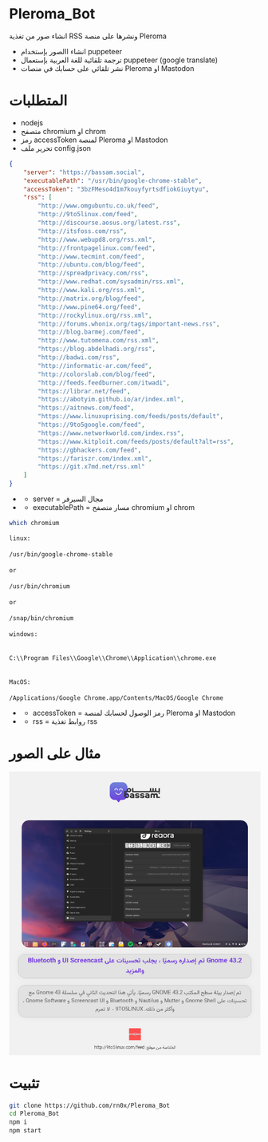 # Pleroma_Bot

انشاء صور من تغذية RSS ونشرها على منصة Pleroma


- انشاء االصور بإستخدام puppeteer 
- ترجمة تلقائية للغة العربية بإستعمال puppeteer (google translate)
- نشر تلقائي على حسابك في منصات Pleroma او Mastodon

# المتطلبات

- nodejs 
- متصفح chromium او chrom 
- رمز accessToken لمنصة Pleroma او Mastodon
- تحرير ملف config.json 


```json
{
    "server": "https://bassam.social",
    "executablePath": "/usr/bin/google-chrome-stable",
    "accessToken": "3bzFMeso4d1m7kouyfyrtsdfiokGiuytyu",
    "rss": [
        "http://www.omgubuntu.co.uk/feed",
        "http://9to5linux.com/feed",
        "http://discourse.aosus.org/latest.rss",
        "http://itsfoss.com/rss",
        "http://www.webupd8.org/rss.xml",
        "http://frontpagelinux.com/feed",
        "http://www.tecmint.com/feed",
        "http://ubuntu.com/blog/feed",
        "http://spreadprivacy.com/rss",
        "http://www.redhat.com/sysadmin/rss.xml",
        "http://www.kali.org/rss.xml",
        "http://matrix.org/blog/feed",
        "http://www.pine64.org/feed",
        "http://rockylinux.org/rss.xml",
        "http://forums.whonix.org/tags/important-news.rss",
        "http://blog.barmej.com/feed",
        "http://www.tutomena.com/rss.xml",
        "https://blog.abdelhadi.org/rss",
        "http://badwi.com/rss",
        "http://informatic-ar.com/feed",
        "http://colorslab.com/blog/feed",
        "http://feeds.feedburner.com/itwadi",
        "https://librar.net/feed",
        "https://abotyim.github.io/ar/index.xml",
        "https://aitnews.com/feed",
        "https://www.linuxuprising.com/feeds/posts/default",
        "https://9to5google.com/feed",
        "https://www.networkworld.com/index.rss",
        "https://www.kitploit.com/feeds/posts/default?alt=rss",
        "https://gbhackers.com/feed",
        "https://fariszr.com/index.xml",
        "https://git.x7md.net/rss.xml"
    ]
}
```
- - server = مجال السيرفر
- - executablePath = مسار متصفح chromium او chrom 

```bash
which chromium
```

```
linux:

/usr/bin/google-chrome-stable

or 

/usr/bin/chromium

or 

/snap/bin/chromium

windows:


C:\\Program Files\\Google\\Chrome\\Application\\chrome.exe


MacOS:

/Applications/Google Chrome.app/Contents/MacOS/Google Chrome
```

- - accessToken = رمز الوصول لحسابك لمنصة Pleroma او Mastodon
- - rss = روابط تغذية rss


# مثال على الصور

<p align="center">
  <img align="center" src="./ACGNMQEFUMGFJARQR1E6.png">
</p>


# تثبيت 

```bash
git clone https://github.com/rn0x/Pleroma_Bot
cd Pleroma_Bot
npm i
npm start
```